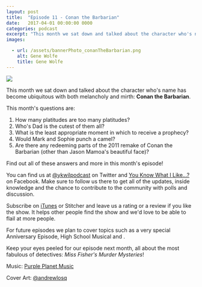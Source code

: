 ```yaml
---
layout: post
title:  "Episode 11 - Conan the Barbarian"
date:   2017-04-01 00:00:00 0000
categories: podcast
excerpt: "This month we sat down and talked about the character who's name has become ubiquitous with both melancholy and mirth: <strong>Conan the Barbarian</strong>."
images:

  - url: /assets/bannerPhoto_conanTheBarbarian.png
    alt: Gene Wolfe
    title: Gene Wolfe
---
```


<img class="bannerPhoto" src="{{ site.url }}/assets/bannerPhoto_conanTheBarbarian.png" />

<script src="https://www.buzzsprout.com/58982/495320-episode-11-conan-the-barbarian.js?player=small" type="text/javascript" charset="utf-8"></script>

This month we sat down and talked about the character who's name has become ubiquitous with both melancholy and mirth: **Conan the Barbarian**.

This month's questions are:   

1. How many platitudes are too many platitudes?
2. Who's Dad is the cutest of them all?
3. What is the least appropriate moment in which to receive a prophecy?
4. Would Mark and Sophie punch a camel?
5. Are there any redeeming parts of the 2011 remake of Conan the Barbarian (other than Jason Mamoa's beautiful face)?

Find out all of these answers and more in this month's episode!

You can find us at [@ykwilpodcast](https://twitter.com/ykwilpodcast) on Twitter and [You Know What I Like...?](https://www.facebook.com/You-Know-What-I-Like-Podcast-1558503551144389/) on Facebook. Make sure to follow us there to get all of the updates, inside knowledge and the chance to contribute to the community with polls and discussion.

Subscribe on [iTunes](https://itunes.apple.com/gb/podcast/you-know-what-i-like.../id1114900434?mt=2) or Stitcher and leave us a rating or a review if you like the show. It helps other people find the show and we'd love to be able to flail at more people.

For future episodes we plan to cover topics such as a very special Anniversary Episode, High School Musical and .

Keep your eyes peeled for our episode next month, all about the most fabulous of detectives: *Miss Fisher's Murder Mysteries*!

Music: [Purple Planet Music](https://soundcloud.com/purpleplanetmusic)

Cover Art: [@andrewlosq](https://twitter.com/AndrewLosq)
